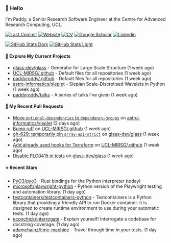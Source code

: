 ### 👋 Hello

I'm Paddy, a Senior Research Software Engineer at the Centre for Advanced
Research Computing, UCL.

[![Last Commit](https://img.shields.io/github/last-commit/paddyroddy/paddyroddy/main?label=updated)](https://github.com/paddyroddy)
[![Website](https://img.shields.io/badge/GitHub%20Pages-222?logo=githubpages&logoColor=fff&style=for-the-badge&style=flat)](https://paddyroddy.github.io)
[![CV](https://img.shields.io/badge/CV-PDF-pink.svg)](https://paddyroddy.github.io/cv)
[![Google Scholar](https://img.shields.io/badge/Google%20Scholar-4285F4?logo=googlescholar&logoColor=fff&style=for-the-badge&style=flat)](https://scholar.google.com/citations?user=OFigHUwAAAAJ)
[![Linkedin](https://img.shields.io/badge/LinkedIn-0A66C2?logo=linkedin&logoColor=fff&style=for-the-badge&style=flat)](https://www.linkedin.com/in/patrickjamesroddy)

[![GitHub Stats Dark](https://github-readme-stats-paddyroddy.vercel.app/api?username=paddyroddy&disable_animations=true&hide_border=true&hide_title=true&include_all_commits=true&rank_icon=github&show=prs_merged,reviews&show_icons=true&theme=tokyonight)](https://github.com/paddyroddy/paddyroddy#gh-dark-mode-only)
[![GitHub Stats Light](https://github-readme-stats-paddyroddy.vercel.app/api?username=paddyroddy&disable_animations=true&hide_border=true&hide_title=true&include_all_commits=true&rank_icon=github&show=prs_merged,reviews&show_icons=true&theme=default)](https://github.com/paddyroddy/paddyroddy#gh-light-mode-only)

#### 👷 Explore My Current Projects

- [glass-dev/glass](https://github.com/glass-dev/glass) - Generator for Large Scale Structure
  (1 week ago)
- [UCL-MIRSG/.github](https://github.com/UCL-MIRSG/.github) - Default files for all repositories
  (1 week ago)
- [paddyroddy/.github](https://github.com/paddyroddy/.github) - Default files for all repositories
  (1 week ago)
- [astro-informatics/sleplet](https://github.com/astro-informatics/sleplet) - Slepian Scale-Discretised Wavelets in Python
  (1 week ago)
- [paddyroddy/talks](https://github.com/paddyroddy/talks) - A series of talks I&#39;ve given
  (1 week ago)

#### 🔨 My Recent Pull Requests

- [Move `optional-dependencies` to `dependency-groups`](https://github.com/astro-informatics/sleplet/pull/462) on [astro-informatics/sleplet](https://github.com/astro-informatics/sleplet)
  (2 days ago)
- [Bump ruff](https://github.com/UCL-MIRSG/.github/pull/183) on [UCL-MIRSG/.github](https://github.com/UCL-MIRSG/.github)
  (1 week ago)
- [gh-629: temporarily pin `array-api-strict`](https://github.com/glass-dev/glass/pull/632) on [glass-dev/glass](https://github.com/glass-dev/glass)
  (1 week ago)
- [Add already used hooks for Terraform](https://github.com/UCL-MIRSG/.github/pull/182) on [UCL-MIRSG/.github](https://github.com/UCL-MIRSG/.github)
  (1 week ago)
- [Disable PLC0415 in tests](https://github.com/glass-dev/glass/pull/630) on [glass-dev/glass](https://github.com/glass-dev/glass)
  (1 week ago)

#### ⭐ Recent Stars

- [PyO3/pyo3](https://github.com/PyO3/pyo3) - Rust bindings for the Python interpreter
  (today)
- [microsoft/playwright-python](https://github.com/microsoft/playwright-python) - Python version of the Playwright testing and automation library.
  (1 day ago)
- [testcontainers/testcontainers-python](https://github.com/testcontainers/testcontainers-python) - Testcontainers is a Python library that providing a friendly API to run Docker container. It is designed to create runtime environment to use during your automatic tests.
  (1 day ago)
- [econchick/interrogate](https://github.com/econchick/interrogate) - Explain yourself! Interrogate a codebase for docstring coverage.
  (1 day ago)
- [adamchainz/time-machine](https://github.com/adamchainz/time-machine) - Travel through time in your tests.
  (1 day ago)

